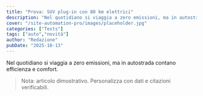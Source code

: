 ```yaml
---
title: "Prova: SUV plug-in con 80 km elettrici"
description: "Nel quotidiano si viaggia a zero emissioni, ma in autostrada contano efficienza e comfort."
cover: "/site-automation-pro/images/placeholder.jpg"
categories: ["Tests"]
tags: ["auto","novità"]
author: "Redazione"
pubDate: "2025-10-13"
---
```


Nel quotidiano si viaggia a zero emissioni, ma in autostrada contano efficienza e comfort.

> Nota: articolo dimostrativo. Personalizza con dati e citazioni verificabili.
